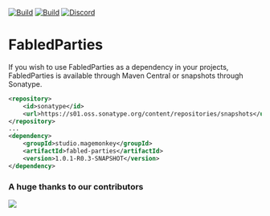 [![Build](https://github.com/magemonkeystudio/fabled-parties/actions/workflows/release.yml/badge.svg?branch=main)](https://s01.oss.sonatype.org/content/repositories/releases/studio/magemonkey/fabled-parties/1.0.1-R0.3-SNAPSHOT)
[![Build](https://github.com/magemonkeystudio/fabled-parties/actions/workflows/devbuild.yml/badge.svg?branch=dev)](https://s01.oss.sonatype.org/content/repositories/snapshots/studio/magemonkey/fabled-parties/1.0.1-R0.3-SNAPSHOT)
[![Discord](https://dcbadge.vercel.app/api/server/6UzkTe6RvW?style=flat)](https://discord.gg/6UzkTe6RvW)

# FabledParties

If you wish to use FabledParties as a dependency in your projects, FabledParties is available through Maven Central
or snapshots through Sonatype.

```xml
<repository>
    <id>sonatype</id>
    <url>https://s01.oss.sonatype.org/content/repositories/snapshots</url>
</repository>
...
<dependency>
    <groupId>studio.magemonkey</groupId>
    <artifactId>fabled-parties</artifactId>
    <version>1.0.1-R0.3-SNAPSHOT</version>
</dependency>
```

### A huge thanks to our contributors

<a href="https://github.com/magemonkeystudio/fabled-parties/graphs/contributors">
<img src="https://contrib.rocks/image?repo=magemonkeystudio/fabled-parties" />
</a>